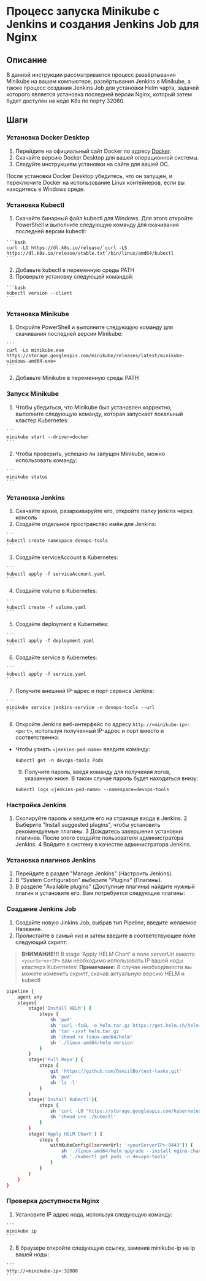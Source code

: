 # Процесс запуска Minikube с Jenkins и создания Jenkins Job для Nginx

## Описание

В данной инструкции рассматривается процесс развёртывания Minikube на вашем компьютере, развёртывания Jenkins в Minikube, а также процесс создания Jenkins Job для установки Helm чарта, задачей которого является установка последней версии Nginx, который затем будет доступен на ноде K8s по порту 32080.

## Шаги

### Установка Docker Desktop

  1. Перейдите на официальный сайт Docker по адресу [Docker](https://www.docker.com/products/docker-desktop/).
  2. Скачайте версию Docker Desktop для вашей операционной системы.
  3. Следуйте инструкциям установки на сайте для вашей ОС.

После установки Docker Desktop убедитесь, что он запущен, и переключите Docker на использование Linux контейнеров, если вы находитесь в Windows среде.

### Установка Kubectl

  1. Скачайте бинарный файл kubectl для Windows. Для этого откройте PowerShell и выполните следующую команду для скачивания последней версии kubectl:

    ```bash
    curl -LO https://dl.k8s.io/release/`curl -LS https://dl.k8s.io/release/stable.txt`/bin/linux/amd64/kubectl
    ```

  2. Добавьте kubectl в переменную среды PATH
  3. Проверьте установку следующей командой:

    ```bash
    kubectl version --client
    ```

### Установка Minikube

  1. Откройте PowerShell и выполните следующую команду для скачивания последней версии Minikube: 

    ```
    curl -Lo minikube.exe https://storage.googleapis.com/minikube/releases/latest/minikube-windows-amd64.exe=
    ```
  2. Добавьте Minikube в переменную среды PATH

### Запуск Minikube
  1. Чтобы убедиться, что Minikube был установлен корректно, выполните следующую команду, которая запускает локальный кластер Kubernetes:

    ```
    minikube start --driver=docker
    ```
  2. Чтобы проверить, успешно ли запущен Minikube, можно использовать команду:

    ```
    minikube status
    ```

### Установка Jenkins

  1. Скачайте архив, разархивируйте его, откройте папку jenkins через консоль
  2. Создайте отдельное пространство имён для Jenkins:
  
    ```
    kubectl create namespace devops-tools
    ```
   
  3. Создайте serviceAccount в Kubernetes:
  
    ```
    kubectl apply -f serviceAccount.yaml
    ```
   
  4. Создайте volume в Kubernetes:
  
    ```
    kubectl create -f volume.yaml
    ```

  5. Создайте deployment в Kubernetes:
  
    ```
    kubectl apply -f deployment.yaml
    ```


  6. Создайте service в Kubernetes:

    ```
    kubectl apply -f service.yaml
    ```

  7. Получите внешний IP-адрес и порт сервиса Jenkins:
  
    ```
    minikube service jenkins-service -n devops-tools --url
    ```

  8. Откройте Jenkins веб-интерфейс по адресу `http://<minikube-ip>:<port>`, используя полученный IP-адрес и порт вместо <minikube-ip> и <port> соответственно:
- Чтобы узнать `<jenkins-pod-name>` введите команду:
  
    ```
    kubectl get -n devops-tools Pods
    ```

  9. Получите пароль, введя команду для получения логов, указанную ниже. В таком случае пароль будет находиться внизу:
  
    ```
    kubectl logs <jenkins-pod-name> --namespace=devops-tools
    ```

### Настройка Jenkins

  1. Скопируйте пароль и введите его на странице входа в Jenkins.
  2 Выберите "Install suggested plugins", чтобы установить рекомендуемые плагины.
  3 Дождитесь завершения установки плагинов. После этого создайте пользователя администратора Jenkins.
  4 Войдите в систему в качестве администратора Jenkins.

### Установка плагинов Jenkins
    
  1. Перейдите в раздел "Manage Jenkins" (Настроить Jenkins).
  2. В "System Configuration" выберите "Plugins" (Плагины).
  3. В разделе "Available plugins" (Доступные плагины) найдите нужный плагин и установите его. Вам потребуется следующие плагины:
  

### Создание Jenkins Job

  1. Создайте новую Jinkins Job, выбрав тип Pipeline, введите желаемое Название.
  2. Пролистайте в самый низ и затем введите в соответствующее поле следующий скрипт:
> **ВНИМАНИЕ!!!** В stage 'Apply HELM Chart' в поле serverUrl вместо `<yourServerIP>` вам необходимо использовать IP вашей ноды кластера Kubernetes!
> **Примечание:** В случае необходимости вы можете изменить скрипт, скачав актуальную версию HELM и kubectl 

  ```bash
  pipeline {
      agent any
      stages{
          stage('Install HELM') {
              steps {
                  sh 'pwd'
                  sh 'curl -fsSL -o helm.tar.gz https://get.helm.sh/helm-v3.7.2-linux-amd64.tar.gz'
                  sh 'tar -zxvf helm.tar.gz '
                  sh 'chmod +x linux-amd64/helm'
                  sh './linux-amd64/helm version'
              }
          }
          stage('Pull Repo') {
              steps {
                  git 'https://github.com/DaniilBo/test-tasks.git'
                  sh 'pwd'
                  sh 'ls -l'
              }
          }
          stage('Install Kubectl'){
              steps {
                  sh 'curl -LO "https://storage.googleapis.com/kubernetes-release/release/v1.20.5/bin/linux/amd64/kubectl"'  
                  sh 'chmod u+x ./kubectl'
              }
          }
          stage('Apply HELM Chart') {
              steps {
                  withKubeConfig([serverUrl: '<yourServerIP>:8443']) {
                      sh './linux-amd64/helm upgrade --install nginx-chart /var/jenkins_home/workspace/test-task/nginx-chart -n devops-tools'
                      sh './kubectl get pods -n devops-tools'
                  }
              } 
          } 
      }
  }          
  ```

### Проверка доступности Nginx

  1. Установите IP адрес нода, используя следующую команду:

    ```
    minikube ip
    ```

  2. В браузере откройте следующую ссылку, заменив minikube-ip на ip вашей ноды:

    ```
    http://<minikube-ip>:32080
    ```
    
